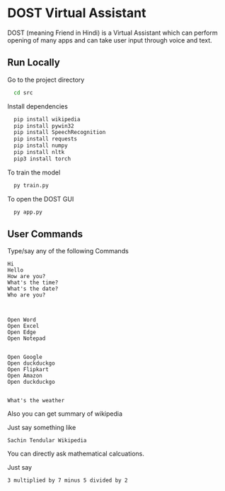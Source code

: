 
# DOST Virtual Assistant

DOST (meaning Friend in Hindi) is a Virtual Assistant which can perform opening of many apps and can take user input through voice and text.






## Run Locally


Go to the project directory

```bash
  cd src
```

Install dependencies

```bash
  pip install wikipedia
  pip install pywin32
  pip install SpeechRecognition
  pip install requests
  pip install numpy
  pip install nltk
  pip3 install torch
```

To train the model

```bash
  py train.py
```

To open the DOST GUI

```bash
  py app.py
```

## User Commands

Type/say any of the following Commands

```
Hi 
Hello
How are you?
What's the time?
What's the date?
Who are you?



Open Word
Open Excel
Open Edge
Open Notepad


Open Google
Open duckduckgo
Open Flipkart
Open Amazon
Open duckduckgo


What's the weather

```

Also you can get summary of wikipedia 

Just say something like
```
Sachin Tendular Wikipedia
``` 

You can directly ask mathematical calcuations.

Just say
```
3 multiplied by 7 minus 5 divided by 2
```

  
